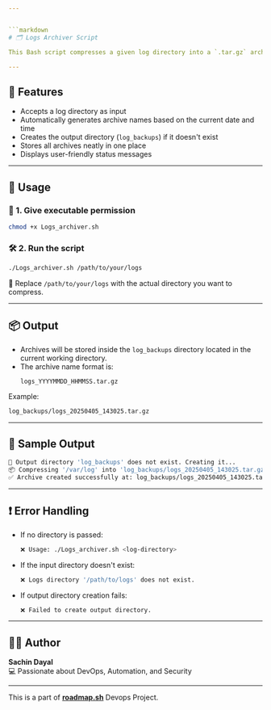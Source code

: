 ```yaml
---


```markdown
# 🗂️ Logs Archiver Script

This Bash script compresses a given log directory into a `.tar.gz` archive and stores the archive in a **hardcoded output directory** named `log_backups`. The output directory is automatically created if it doesn't exist.

---
```


## 📌 Features

- Accepts a log directory as input
- Automatically generates archive names based on the current date and time
- Creates the output directory (`log_backups`) if it doesn't exist
- Stores all archives neatly in one place
- Displays user-friendly status messages

---

## 🚀 Usage

### 📁 1. Give executable permission

```bash
chmod +x Logs_archiver.sh
```

### 🛠️ 2. Run the script

```bash
./Logs_archiver.sh /path/to/your/logs
```

📌 Replace `/path/to/your/logs` with the actual directory you want to compress.

---

## 📦 Output

- Archives will be stored inside the `log_backups` directory located in the current working directory.
- The archive name format is:  
  ```
  logs_YYYYMMDD_HHMMSS.tar.gz
  ```

Example:
```bash
log_backups/logs_20250405_143025.tar.gz
```

---

## 🧪 Sample Output

```bash
📁 Output directory 'log_backups' does not exist. Creating it...
📦 Compressing '/var/log' into 'log_backups/logs_20250405_143025.tar.gz'...
✅ Archive created successfully at: log_backups/logs_20250405_143025.tar.gz
```

---

## ❗ Error Handling

- If no directory is passed:
  ```bash
  ❌ Usage: ./Logs_archiver.sh <log-directory>
  ```
- If the input directory doesn't exist:
  ```bash
  ❌ Logs directory '/path/to/logs' does not exist.
  ```
- If output directory creation fails:
  ```bash
  ❌ Failed to create output directory.
  ```

---

## 👨‍💻 Author

**Sachin Dayal**  
💻 Passionate about DevOps, Automation, and Security 

---

This is a part of **[roadmap.sh](https://roadmap.sh/projects/log-archive-tool)** Devops Project.

